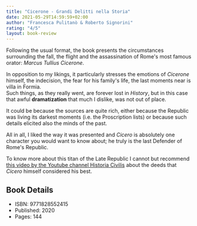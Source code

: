 ```yaml
---
title: "Cicerone - Grandi Delitti nella Storia"
date: 2021-05-29T14:59:59+02:00
author: "Francesca Pulitanò & Roberto Signorini"
rating: "4/5"
layout: book-review
---
```


Following the usual format, the book presents the circumstances surrounding the
fall, the flight and the assassination of Rome's most famous orator: *Marcus
Tullius Cicerone*.

In opposition to my likings, it particularly stresses the emotions of
*Cicerone* himself, the indecision, the fear for his family's life, the last
moments near is villa in Formia.  
Such things, as they really went, are forever lost in *History*, but in this
case that awful **dramatization** that much I dislike, was not out of place.

It could be because the sources are quite rich, either because the Republic was
living its darkest moments (i.e. the Proscription lists) or because such
details elicited also the minds of the past.

All in all, I liked the way it was presented and *Cicero* is absolutely one
character you would want to know about; he truly is the last Defender of Rome's
Republic.

To know more about this titan of the Late Republic I cannot but recommend [this
video by the Youtube channel Historia Civilis](https://www.youtube.com/watch?v=MkZx0q_3rYI) about the deeds that *Cicero*
himself considered his best.

## Book Details

- ISBN: 9771828552415
- Published: 2020
- Pages: 144
